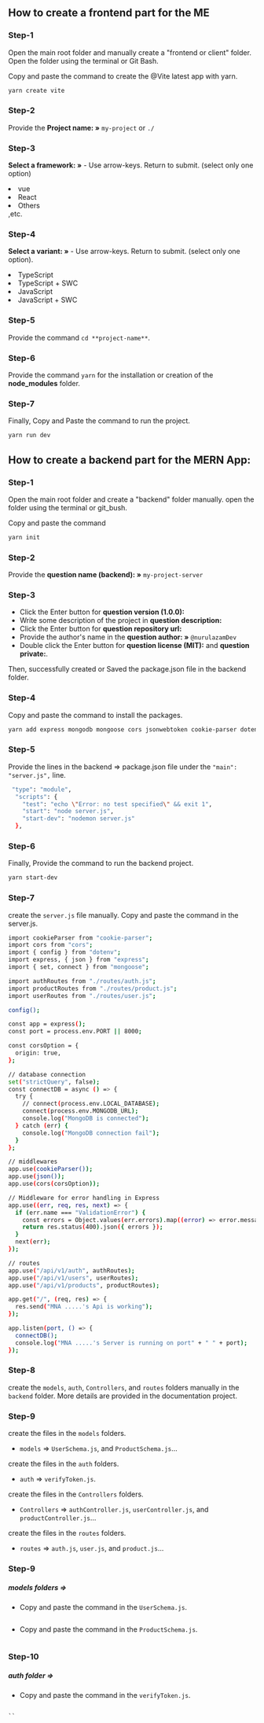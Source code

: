 ## How to create a frontend part for the ME
### Step-1

Open the main root folder and manually create a "frontend or client" folder. Open the folder using the terminal or Git Bash. </b>

Copy and paste the command to create the @Vite latest app with yarn.
```bash
yarn create vite
```

### Step-2

Provide the **Project name: »** `my-project` or `./`

### Step-3

**Select a framework: »** - Use arrow-keys. Return to submit. (select only one option)

<li>vue</li>
<li>React</li>
<li>Others</li> ,etc.

### Step-4

**Select a variant: »** - Use arrow-keys. Return to submit. (select only one option).

<li>TypeScript</li>
<li>TypeScript + SWC</li>
<li>JavaScript</li>
<li>JavaScript + SWC</li>

### Step-5

Provide the command `cd **project-name**`.

### Step-6

Provide the command `yarn` for the installation or creation of the **node_modules** folder.

### Step-7

Finally, Copy and Paste the command to run the project.
```bash
yarn run dev
```

## How to create a backend part for the MERN App:

### Step-1

Open the main root folder and create a "backend" folder manually. open the folder using the terminal or git_bush. </b>

Copy and paste the command 
```bash
yarn init
```

### Step-2

Provide the **question name (backend): »** `my-project-server` 

### Step-3
- Click the Enter button for **question version (1.0.0):**
- Write some description of the project in **question description:**
- Click the Enter button for **question repository url:**
- Provide the author's name in the **question author: »** `@nurulazamDev`
- Double click the Enter button for **question license (MIT):** and **question private:**.

Then, successfully created or Saved the package.json file in the backend folder.

### Step-4

Copy and paste the command to install the packages.
```bash
yarn add express mongodb mongoose cors jsonwebtoken cookie-parser dotenv bcryptjs nodemon
```

### Step-5

Provide the lines in the backend => package.json file under the `"main": "server.js",` line.

```bash
 "type": "module",
  "scripts": {
    "test": "echo \"Error: no test specified\" && exit 1",
    "start": "node server.js",
    "start-dev": "nodemon server.js"
  },
```

### Step-6

Finally, Provide the command to run the backend project.
```bash
yarn start-dev
```

### Step-7
create the `server.js` file manually.
Copy and paste the command in the server.js.
```bash
import cookieParser from "cookie-parser";
import cors from "cors";
import { config } from "dotenv";
import express, { json } from "express";
import { set, connect } from "mongoose";

import authRoutes from "./routes/auth.js";
import productRoutes from "./routes/product.js";
import userRoutes from "./routes/user.js";

config();

const app = express();
const port = process.env.PORT || 8000;

const corsOption = {
  origin: true,
};

// database connection
set("strictQuery", false);
const connectDB = async () => {
  try {
    // connect(process.env.LOCAL_DATABASE);
    connect(process.env.MONGODB_URL);
    console.log("MongoDB is connected");
  } catch (err) {
    console.log("MongoDB connection fail");
  }
};

// middlewares
app.use(cookieParser());
app.use(json());
app.use(cors(corsOption));

// Middleware for error handling in Express
app.use((err, req, res, next) => {
  if (err.name === "ValidationError") {
    const errors = Object.values(err.errors).map((error) => error.message);
    return res.status(400).json({ errors });
  }
  next(err);
});

// routes
app.use("/api/v1/auth", authRoutes);
app.use("/api/v1/users", userRoutes);
app.use("/api/v1/products", productRoutes);

app.get("/", (req, res) => {
  res.send("MNA .....'s Api is working");
});

app.listen(port, () => {
  connectDB();
  console.log("MNA .....'s Server is running on port" + " " + port);
});
```

### Step-8
create the `models`, `auth`, `Controllers`, and `routes` folders manually in the `backend` folder. More details are provided in the documentation project.

### Step-9

create the files in the `models` folders. 
- `models` =>  `UserSchema.js`, and `ProductSchema.js`...

create the files in the `auth` folders. 
- `auth` => `verifyToken.js`.

create the files in the `Controllers` folders. 
- `Controllers` => `authController.js`, `userController.js`, and `productController.js`...

create the files in the `routes` folders. 
- `routes` => `auth.js`, `user.js`, and `product.js`...

### Step-9
##### models folders =>
- Copy and paste the command in the `UserSchema.js`.
```bash

```
- Copy and paste the command in the `ProductSchema.js`.
```bash

```
### Step-10
##### auth folder =>

- Copy and paste the command in the `verifyToken.js`.
```ba

``
